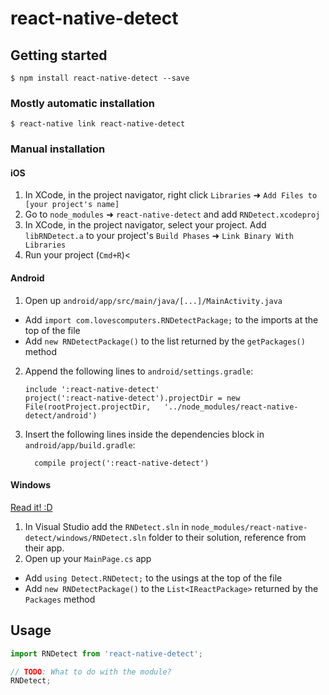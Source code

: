 
# react-native-detect

## Getting started

`$ npm install react-native-detect --save`

### Mostly automatic installation

`$ react-native link react-native-detect`

### Manual installation


#### iOS

1. In XCode, in the project navigator, right click `Libraries` ➜ `Add Files to [your project's name]`
2. Go to `node_modules` ➜ `react-native-detect` and add `RNDetect.xcodeproj`
3. In XCode, in the project navigator, select your project. Add `libRNDetect.a` to your project's `Build Phases` ➜ `Link Binary With Libraries`
4. Run your project (`Cmd+R`)<

#### Android

1. Open up `android/app/src/main/java/[...]/MainActivity.java`
  - Add `import com.lovescomputers.RNDetectPackage;` to the imports at the top of the file
  - Add `new RNDetectPackage()` to the list returned by the `getPackages()` method
2. Append the following lines to `android/settings.gradle`:
  	```
  	include ':react-native-detect'
  	project(':react-native-detect').projectDir = new File(rootProject.projectDir, 	'../node_modules/react-native-detect/android')
  	```
3. Insert the following lines inside the dependencies block in `android/app/build.gradle`:
  	```
      compile project(':react-native-detect')
  	```

#### Windows
[Read it! :D](https://github.com/ReactWindows/react-native)

1. In Visual Studio add the `RNDetect.sln` in `node_modules/react-native-detect/windows/RNDetect.sln` folder to their solution, reference from their app.
2. Open up your `MainPage.cs` app
  - Add `using Detect.RNDetect;` to the usings at the top of the file
  - Add `new RNDetectPackage()` to the `List<IReactPackage>` returned by the `Packages` method


## Usage
```javascript
import RNDetect from 'react-native-detect';

// TODO: What to do with the module?
RNDetect;
```
  
